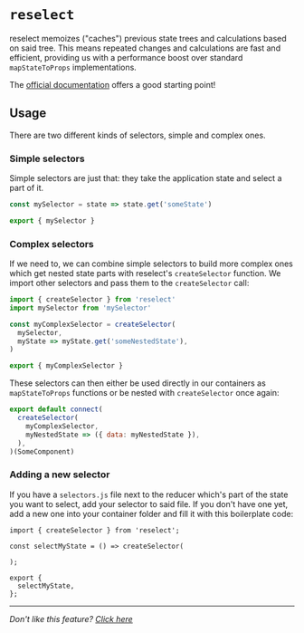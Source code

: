 # `reselect`

reselect memoizes ("caches") previous state trees and calculations based on said
tree. This means repeated changes and calculations are fast and efficient,
providing us with a performance boost over standard `mapStateToProps`
implementations.

The [official documentation](https://github.com/reactjs/reselect) offers a good
starting point!

## Usage

There are two different kinds of selectors, simple and complex ones.

### Simple selectors

Simple selectors are just that: they take the application state and select a
part of it.

```javascript
const mySelector = state => state.get('someState')

export { mySelector }
```

### Complex selectors

If we need to, we can combine simple selectors to build more complex ones which
get nested state parts with reselect's `createSelector` function. We import
other selectors and pass them to the `createSelector` call:

```javascript
import { createSelector } from 'reselect'
import mySelector from 'mySelector'

const myComplexSelector = createSelector(
  mySelector,
  myState => myState.get('someNestedState'),
)

export { myComplexSelector }
```

These selectors can then either be used directly in our containers as
`mapStateToProps` functions or be nested with `createSelector` once again:

```javascript
export default connect(
  createSelector(
    myComplexSelector,
    myNestedState => ({ data: myNestedState }),
  ),
)(SomeComponent)
```

### Adding a new selector

If you have a `selectors.js` file next to the reducer which's part of the state
you want to select, add your selector to said file. If you don't have one yet,
add a new one into your container folder and fill it with this boilerplate code:

```JS
import { createSelector } from 'reselect';

const selectMyState = () => createSelector(

);

export {
  selectMyState,
};
```

---

_Don't like this feature? [Click here](remove.md)_
